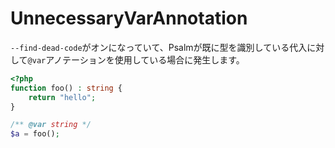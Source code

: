 # UnnecessaryVarAnnotation
`--find-dead-code`がオンになっていて、Psalmが既に型を識別している代入に対して`@var`アノテーションを使用している場合に発生します。

```php
<?php
function foo() : string {
    return "hello";
}

/** @var string */
$a = foo();
```
